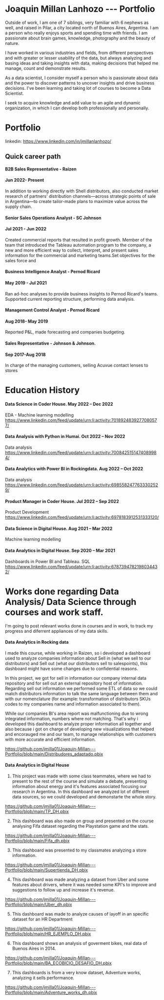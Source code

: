# Joaquin Millan Lanhozo --- Portfolio

Outside of work, I am one of 7 siblings, very familiar with 6 nephews as well, and raised in Pilar, a city located north of Buenos Aires, Argentina. I am a person who really enjoys sports and spending time with friends. I am passionate about brain games, knowledge, photography and the beauty of nature.

I have worked in various industries and fields, from different perspectives and with greater or lesser usability of the data, but always analyzing and basing ideas and taking insights with data, making decisions that helped me manage, count and demonstrate results.

As a data scientist, I consider myself a person who is passionate about data and the power to discover patterns to uncover insights and drive business decisions. I've been learning and taking lot of courses to become a Data Scientist. 

I seek to acquire knowledge and add value to an agile and dynamic organization, in which I can develop both professionally and personally.


# Portfolio

linkedin: https://www.linkedin.com/in/jmillanlanhozo/

## Quick career path

#### B2B Sales Representative - Raizen
#### Jun 2022- Present

In addition to working directly with Shell distributors, also conducted market research of partners' distribution channels—across strategic points of sale in Argentina—to create tailor-made plans to maximize value across the supply chain.

#### Senior Sales Operations Analyst - SC Johnson
#### Jul 2021 - Jun 2022

Created commercial reports that resulted in profit growth. Member of the team that introduced the Tableau automation program to the company, a new and more efficient way to collect, interpret, and present sales information for the commercial and marketing teams.Set objectives for the sales force and 


#### Business Intelligence Analyst - Pernod Ricard
#### May 2019 - Jul 2021

Ran ad-hoc analyses to provide business insights to Pernod Ricard's teams. Supported current reporting structure, performing data analysis.

#### Management Control Analyst - Pernod Ricard
#### Aug 2018- May 2019

Reported P&L, made forecasting and companies budgeting. 

#### Sales Representative - Johnson & Johnson. 
#### Sep 2017-Aug 2018

In charge of the managing customers, selling Acuvue contact lenses to stores

# Education History

#### Data Science in Coder House. May 2022 – Dec 2022
EDA - Machine learning modelling
https://www.linkedin.com/feed/update/urn:li:activity:7018924839277080577/

#### Data Analysis with Python in Humai. Oct 2022 – Nov 2022
Data analysis
https://www.linkedin.com/feed/update/urn:li:activity:7008425151474089984/

#### Data Analytics with Power BI in Rockingdata. Aug 2022 – Oct 2022
Data analysis
https://www.linkedin.com/feed/update/urn:li:activity:6985582477633302529/

#### Product Manager in Coder House. Jul 2022 – Sep 2022
Product Development
https://www.linkedin.com/feed/update/urn:li:activity:6978183912531333120/

#### Data Science in Digital House. Aug 2021 – Mar 2022
Machine learning modelling

#### Data Analytics in Digital House. Sep 2020 – Mar 2021
Dashboards in Power BI and Tableau. SQL
https://www.linkedin.com/feed/update/urn:li:activity:6787394782198034432/

# Works done regarding Data Analysis/ Data Science through courses and work staff.
I'm going to post relevant works done in courses and in work, to track my progress and diferrent appliances of my data skills.

#### Data Analytics in Rocking data

I made this course, while working in Raizen, so i developed a dashboard used to analyze companies information about Sell in (what we sell to our distributors) and Sell out (what our distributors sell to salespoints), this dashboard might have some changes due to confidential reasons. 

In this project, we got for sell in information our company internal data repository and for sell out an external repository host of information. Regarding sell out information we performed some ETL of data so we could match distributors information to talk the same language between them and with our nomenclature (for example: transformation of distributors SKUs codes to my companies name and information associated to them).

While our companies BI's area report was malfunctioning due to wrong integrated information, numbers where not matching. That's why i developed this dashboard to analyze proper information all together and also because i got on charge of developing new visualizations that helped and encorauged me and our team, to manage relationships with customers with more accurate and efficient information.

https://github.com/jmilla01/Joaquin-Millan---Portfolio/blob/main/Distribudores_adaptado.pbix

#### Data Analytics in Digital House

1. This project was made with some class teammates, where we had to present to the rest of the course and simulate a debate, presenting information about energy and it's features associated focusing our research in Argentina. In this dashboard we analyzed lot of different data sources, so we could developed and demonstarte the whole story.

https://github.com/jmilla01/Joaquin-Millan---Portfolio/blob/main/TP_DH.pbix

2. This dashboard was also made on group and presented on the course analysing Fifa dataset regarding the Playstation game and the stats.

https://github.com/jmilla01/Joaquin-Millan---Portfolio/blob/main/Fifa_dh.pbix

3. This dashboard was presented to my classmates analyzing a store information.

https://github.com/jmilla01/Joaquin-Millan---Portfolio/blob/main/Supertienda_DH.pbix

4. This dashboard was made analyzing a dataset from Uber and some features about drivers, where it was needed some KPI's to improve and suggestions to follow up and increase it's revenue.

https://github.com/jmilla01/Joaquin-Millan---Portfolio/blob/main/Uber_dh.pbix

5. This dashboard was made to analyze causes of layoff in an specific dataset for an HR Department

https://github.com/jmilla01/Joaquin-Millan---Portfolio/blob/main/HR_EJEMPLO_DH.pbix

6. This dashboard shows an analysis of goverment bikes, real data of Buenos Aires in 2014.

https://github.com/jmilla01/Joaquin-Millan---Portfolio/blob/main/BA_ECOBICIO_DESAFIO_DH.pbix

7. This dashboards is from a very know dataset, Adventure works, analyzing it sells performance.

https://github.com/jmilla01/Joaquin-Millan---Portfolio/blob/main/Adventure_works_dh.pbix
